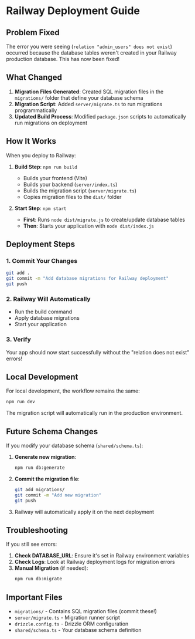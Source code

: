 # Railway Deployment Guide

## Problem Fixed

The error you were seeing (`relation "admin_users" does not exist`) occurred because the database tables weren't created in your Railway production database. This has now been fixed!

## What Changed

1. **Migration Files Generated**: Created SQL migration files in the `migrations/` folder that define your database schema
2. **Migration Script**: Added `server/migrate.ts` to run migrations programmatically
3. **Updated Build Process**: Modified `package.json` scripts to automatically run migrations on deployment

## How It Works

When you deploy to Railway:

1. **Build Step**: `npm run build`
   - Builds your frontend (Vite)
   - Builds your backend (`server/index.ts`)
   - Builds the migration script (`server/migrate.ts`)
   - Copies migration files to the `dist/` folder

2. **Start Step**: `npm start`
   - **First**: Runs `node dist/migrate.js` to create/update database tables
   - **Then**: Starts your application with `node dist/index.js`

## Deployment Steps

### 1. Commit Your Changes

```bash
git add .
git commit -m "Add database migrations for Railway deployment"
git push
```

### 2. Railway Will Automatically

- Run the build command
- Apply database migrations
- Start your application

### 3. Verify

Your app should now start successfully without the "relation does not exist" errors!

## Local Development

For local development, the workflow remains the same:
```bash
npm run dev
```

The migration script will automatically run in the production environment.

## Future Schema Changes

If you modify your database schema (`shared/schema.ts`):

1. **Generate new migration**:
   ```bash
   npm run db:generate
   ```

2. **Commit the migration file**:
   ```bash
   git add migrations/
   git commit -m "Add new migration"
   git push
   ```

3. Railway will automatically apply it on the next deployment

## Troubleshooting

If you still see errors:

1. **Check DATABASE_URL**: Ensure it's set in Railway environment variables
2. **Check Logs**: Look at Railway deployment logs for migration errors
3. **Manual Migration** (if needed):
   ```bash
   npm run db:migrate
   ```

## Important Files

- `migrations/` - Contains SQL migration files (commit these!)
- `server/migrate.ts` - Migration runner script
- `drizzle.config.ts` - Drizzle ORM configuration
- `shared/schema.ts` - Your database schema definition
